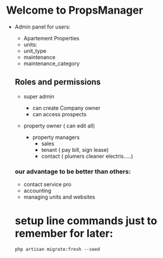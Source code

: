 # Welcome to PropsManager

-   Admin panel for users:

    -   Apartement Properties
    -   units:
    -   unit_type
    -   maintenance
    -   maintenance_category

    ## Roles and permissions

    -   super admin
        - can create Company owner
        - can access prospects
   
    -   property owner ( can edit all)
        -   property managers
            -   sales
            -   tenant ( pay bill, sign lease)
            -   contact ( plumers cleaner electris.....)

    ### our advantage to be better than others:

    -   contact service pro
    -   accounting
    -   managing units and websites

    # setup line commands just to remember for later:

    `php artisan migrate:fresh --seed `


        